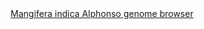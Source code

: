 <div id="Mangifera_indica_Alphonso_genome_browser" align="center">
  <a href="https://ink-blot.github.io/?sessionURL=blob:zZVrb7M2FID_yuRPm0QId0K.pc21uTQhSdPk1avIgAEngIltIEnV_z43a95pWrW20y6VEAJzzDnHz2N4AiWiDJMMNIEmq6ZsAgmwmFRzmOYJmsAUMdAMYcKQBCgKEUWZj0DzCYSQcbh0R2JizHnOmvV6AMNahDKSYp_JTJdhXmOk4DESoTVNhik8kwxWTPZJKoI5rMMkj0nGSB36PmKsptRzlEXbCorT9dn28kq0TYuE40vWrShCFBbIIRTV4ixAx3cK.UjmyO7r.7GWb8zjLGt01CVfn.aQdL2b84O_2t1Xo8OtG0wfh3e9kOFFidpG4rRibCmDtD.JCprXrfDoKIraiYk7NKvxXTFedRfxfrLEZysrj0Glj4IkeWxrGennJ4NPSyd6HJ4bU1UZsDXvi4YweJZAQvxCLDvwY6raTVNSGoZkmE7t5cqUHNMRbVOCQfPbdwlwCv29iP72BPgpF2wAQ4figkkChAaIgmZNlGWrjqOZhm0ojqM.S0.goMk_DC.FmaCBtyjAfBsQLjNCueAUhaEuR2dRT4iTCzuR.P3gL0R2Xo0XC3VIzmt.W4w6xnrP762Ni6cdQ3k4ofgmqMj0SFVOx5vl0WB5YRbr_mZTxp1gOioHMvew6OjDrYeEppCL0Jchcf9KFmYZ4ZC_7FcJxAhHsYixFQn4JCGCM6CR97Mi_SQO1VR.EUElZtjDCeanlUhJKtDUNdMy1B9q6P.OCj9279x1G1pDdRr6Vt0K_Fx8QoIty3Imi27k0g__ZMan534hUezWxDm4DbN3MOk484bn2SDQ2njnzUzoeDpxG.Gp07lfPSwmx3XEoj1VRnrbKoY.XTnhrvVHUT6_ildvxMjv2pSQYpjxN3VQbcfW_kKgV02M_0WTF7DJ3xblrdlfSJVEj4bxzC3aOzQ03e7NbavyXFMNNRp1KlJOOr2MuguiJbtg4pJlZxPAeLSZ96Fx6tvu.fwpVd5cyc_LohqKZb9vi_kf2iJ7MP2AFq9hX4i_DSeeu8ts6PZYuTuMV.pgb7W6A68bTFtqurMmvfLu5ract2eNSblUW9aypZ9VFsZ3g0O6cERH7_G_rs0V9G.3159JgqMsRRfUr9ys5._PvwI-">Mangifera indica Alphonso genome browser</a>
</div>

